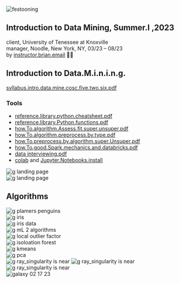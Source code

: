 ![festooning](https://user-images.githubusercontent.com/59778456/235022589-fbb23ebb-d35f-4533-b767-491e1414c652.PNG)  

## Introduction to Data Mining, Summer.I ,2023  
client, University of Tenessee at Knoxville  
manager, Noodle, New York, NY, 03/23 – 08/23  
by [instructor.brian.email](bhogan@clarku.edu) 🧑‍🚀    
  
## Introduction to Data.M.i.n.i.n.g.  
[syllabus.intro.data.mine.cosc.five.two.six.pdf](https://github.com/cosc-526/home.page/files/11682380/syllabus.intro.data.mine.cosc.five.two.six.pdf)  

### Tools 
- [reference.library.python.cheatsheet.pdf](https://github.com/cosc-526/home.page/files/11682632/reference.library.data.containers.conditionals.iterators.functions.libraries.transformers.classes.pdf)  
- [reference.library.Python.functions.pdf](https://github.com/cosc-526/home.page/files/11682628/reference.library.py.functions.pdf)  
- [how.To.algorithm.Assess.fit.super.unsuper.pdf](https://github.com/cosc-526/home.page/files/11960910/how.To.algorithm.Assess.fit.super.unsuper.pdf)   
- [how.To.algorithm.preprocess.by.type.pdf](https://github.com/cosc-526/home.page/files/11960919/how.To.algorithm.preprocess.by.type.pdf)  
- [how.To.preprocess.by.algorithm.super.Unsuper.pdf](https://github.com/cosc-526/home.page/files/11960968/how.To.preprocess.by.algorithm.super.Unsuper.pdf)  
- [how.To.good.Spark.mechanics.and.databricks.pdf](https://github.com/cosc-526/home.page/files/11960986/how.To.good.Spark.mechanics.and.databricks.pdf)  
- [data interviewing.pdf](https://github.com/cosc-526/home.page/files/12152880/cheat.Interview.prep.for.AI.ML.NLP.a.prasad.pdf)  
- [colab](https://colab.research.google.com/) and [Jupyter.Notebooks.install](https://jupyter.org/install)  
 
![g landing page](https://github.com/cosc-526/cosc.526.home.page/assets/133147275/b7d8fb79-5a5e-4e23-a0ad-a3e4b4af8ad9)  
![g landing page](https://github.com/cosc-526/cosc.526.home.page/assets/133147275/cce139e0-0f57-4343-b6a5-31d69aed1002)  

## Algorithms  
![g plamers penguins](https://github.com/bbe2/professor/assets/59778456/9916fa79-5f60-41fa-ad3e-e04fd0435930)  
![g iris](https://github.com/bbe2/professor/assets/59778456/97d8e1f8-bb70-4b54-bfd1-c8b879b9d6bd)  
![g iris data](https://github.com/bbe2/professor/assets/59778456/0b3e8c74-19b5-4767-9ffb-c8e098733e0e)  
![g mL 2 algorithms](https://github.com/bbe2/professor/assets/59778456/3d84c5c3-911f-4d15-9bec-17ace591824b)  
![g local outlier factor](https://github.com/bbe2/professor/assets/59778456/55775d4c-08ff-4e62-95bc-d28ffa4bd6a5)  
![g isoloation forest](https://github.com/bbe2/professor/assets/59778456/e29df8e5-d828-423b-8e4c-abb613c99a8b)  
![g kmeans](https://github.com/bbe2/professor/assets/59778456/ecfb79ae-be2d-415b-9f6d-df4529cd3a23)  
![g pca](https://github.com/bbe2/professor/assets/59778456/76d5a632-2aec-4420-a0e0-1029d682e668)  
![g ray_singularity is near](https://github.com/bbe2/professor/assets/59778456/1b87392f-ffd3-45c3-a41a-67c114585300) ![g ray_singularity is near](https://github.com/bbe2/professor/assets/59778456/1b87392f-ffd3-45c3-a41a-67c114585300) ![g ray_singularity is near](https://github.com/bbe2/professor/assets/59778456/1b87392f-ffd3-45c3-a41a-67c114585300)  
![galaxy 02 17 23](https://github.com/bbe2/professor/assets/59778456/84f7cd04-7bbc-4d2c-8323-3c656ac35e89)
